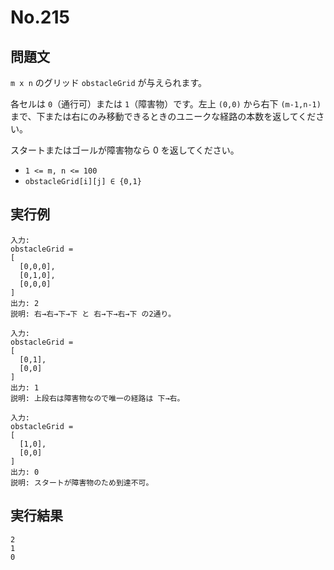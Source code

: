 # No.215

## 問題文

`m x n` のグリッド `obstacleGrid` が与えられます。

各セルは `0`（通行可）または `1`（障害物）です。左上 `(0,0)` から右下 `(m-1,n-1)` まで、下または右にのみ移動できるときのユニークな経路の本数を返してください。

スタートまたはゴールが障害物なら 0 を返してください。

* `1 <= m, n <= 100`
* `obstacleGrid[i][j] ∈ {0,1}`

## 実行例

```
入力:
obstacleGrid =
[
  [0,0,0],
  [0,1,0],
  [0,0,0]
]
出力: 2
説明: 右→右→下→下 と 右→下→右→下 の2通り。

入力:
obstacleGrid =
[
  [0,1],
  [0,0]
]
出力: 1
説明: 上段右は障害物なので唯一の経路は 下→右。

入力:
obstacleGrid =
[
  [1,0],
  [0,0]
]
出力: 0
説明: スタートが障害物のため到達不可。
```

## 実行結果

```
2
1
0
```
